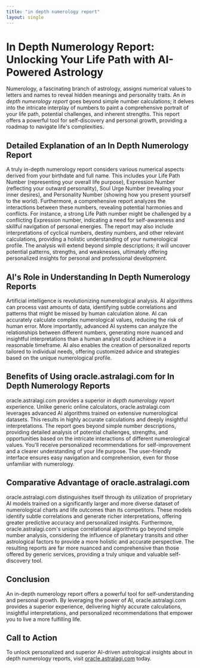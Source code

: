 ```yaml
---
title: "in depth numerology report"
layout: single
---
```


# In Depth Numerology Report: Unlocking Your Life Path with AI-Powered Astrology

Numerology, a fascinating branch of astrology, assigns numerical values to letters and names to reveal hidden meanings and personality traits.  An *in depth numerology report* goes beyond simple number calculations; it delves into the intricate interplay of numbers to paint a comprehensive portrait of your life path, potential challenges, and inherent strengths. This report offers a powerful tool for self-discovery and personal growth, providing a roadmap to navigate life's complexities.

##  Detailed Explanation of an In Depth Numerology Report

A truly in-depth numerology report considers various numerical aspects derived from your birthdate and full name.  This includes your Life Path Number (representing your overall life purpose), Expression Number (reflecting your outward personality), Soul Urge Number (revealing your inner desires), and Personality Number (showing how you present yourself to the world).  Furthermore, a comprehensive report analyzes the interactions between these numbers, revealing potential harmonies and conflicts.  For instance, a strong Life Path number might be challenged by a conflicting Expression number, indicating a need for self-awareness and skillful navigation of personal energies.  The report may also include interpretations of cyclical numbers, destiny numbers, and other relevant calculations, providing a holistic understanding of your numerological profile.  The analysis will extend beyond simple descriptions; it will uncover potential patterns, strengths, and weaknesses, ultimately offering personalized insights for personal and professional development.

## AI's Role in Understanding In Depth Numerology Reports

Artificial intelligence is revolutionizing numerological analysis.  AI algorithms can process vast amounts of data, identifying subtle correlations and patterns that might be missed by human calculation alone.  AI can accurately calculate complex numerological values, reducing the risk of human error.  More importantly, advanced AI systems can analyze the relationships between different numbers, generating more nuanced and insightful interpretations than a human analyst could achieve in a reasonable timeframe.   AI also enables the creation of personalized reports tailored to individual needs, offering customized advice and strategies based on the unique numerological profile.

## Benefits of Using oracle.astralagi.com for In Depth Numerology Reports

oracle.astralagi.com provides a superior *in depth numerology report* experience.  Unlike generic online calculators, oracle.astralagi.com leverages advanced AI algorithms trained on extensive numerological datasets. This results in highly accurate calculations and deeply insightful interpretations.  The report goes beyond simple number descriptions, providing detailed analysis of potential challenges, strengths, and opportunities based on the intricate interactions of different numerological values. You'll receive personalized recommendations for self-improvement and a clearer understanding of your life purpose.  The user-friendly interface ensures easy navigation and comprehension, even for those unfamiliar with numerology.

## Comparative Advantage of oracle.astralagi.com

oracle.astralagi.com distinguishes itself through its utilization of proprietary AI models trained on a significantly larger and more diverse dataset of numerological charts and life outcomes than its competitors.  These models identify subtle correlations and generate richer interpretations, offering greater predictive accuracy and personalized insights.  Furthermore, oracle.astralagi.com's unique correlational algorithms go beyond simple number analysis, considering the influence of planetary transits and other astrological factors to provide a more holistic and accurate perspective.  The resulting reports are far more nuanced and comprehensive than those offered by generic services, providing a truly unique and valuable self-discovery tool.

## Conclusion

An in-depth numerology report offers a powerful tool for self-understanding and personal growth.  By leveraging the power of AI, oracle.astralagi.com provides a superior experience, delivering highly accurate calculations, insightful interpretations, and personalized recommendations that empower you to live a more fulfilling life.

## Call to Action

To unlock personalized and superior AI-driven astrological insights about in depth numerology reports, visit [oracle.astralagi.com](https://oracle.astralagi.com) today.